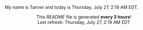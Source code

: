 My name is Tanner and today is Thursday, July 27, 2:19 AM EDT.

<p align="center">This <i>README</i> file is generated <b>every 3 hours</b>!</br>Last refresh: Thursday, July 27, 2:19 AM EDT<br /></p>
